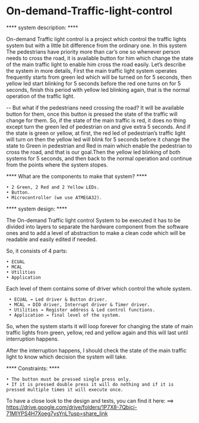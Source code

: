 # On-demand-Traffic-light-control

**** system description: ****

On-demand Traffic light control is a project which control the traffic lights system but with a little bit difference from the 
ordinary one.
In this system The pedestrians have priority more than car’s one so whenever person needs to cross the road, it is available 
button for him which change the state of the main traffic light 
to enable him cross the road easily.
Let’s describe the system in more details, First the main traffic light system operates frequently starts from green led which 
will be turned on for 5 seconds, then yellow led start blinking for 5 seconds before the red one turns on for 5 seconds, finish 
this period with yellow led blinking again, that is the normal operation of the traffic light.


-- But what if the pedestrians need crossing the road?
It will be available button for them, once this button is pressed the state of the traffic will change for them.
So, if the state of the main traffic is red, it does no thing except turn the green led of pedestrian on and give extra 5 seconds. 
And if the state is green or yellow, at first, the red led of pedestrian’s traffic light will turn on then the yellow led will 
blink for 5 seconds before it change the state to Green in pedestrian and Red in main which enable the pedestrian to 
cross the road, and that is our goal.Then the yellow led blinking of both systems for 5 seconds, and then back to the normal operation and continue from the 
points where the system stopes.

**** What are the components to make that system? ****

    • 2 Green, 2 Red and 2 Yellow LEDs.
    • Button.
    • Microcontroller (we use ATMEGA32).

**** system design: ****

The On-demand Traffic light control System to be executed it has to be divided into layers to separate the hardware component
from the software ones and to add a level of abstraction to make a clean code which will be readable and easily edited if needed.

So, it consists of 4 parts:

    • ECUAL  
    • MCAL 
    • Utilities
    • Application
  
Each level of them contains some of driver which control the whole system.

     • ECUAL ➔ Led driver & Button driver.
     • MCAL ➔ DIO driver, Interrupt driver & Timer driver.
     • Utilities ➔ Register address & Led control functions.
     • Application ➔ final level of the system.
  
  
So, when the system starts it will loop forever for changing the state of main traffic lights from green, yellow, red and yellow 
again and this will last until interruption happens.

After the interruption happens, I should check the state of the main traffic light to know which decision the system will take.

**** Constraints: ****

    • The button must be pressed single press only.
    • If it is pressed double press it will do nothing and if it is pressed multiple times it will execute once.

To have a close look to the design and tests, you can find it here: ==>
        https://drive.google.com/drive/folders/1P7X8-7Qbicj-71MIYPS4H7Xoeg7ysYnL?usp=share_link
